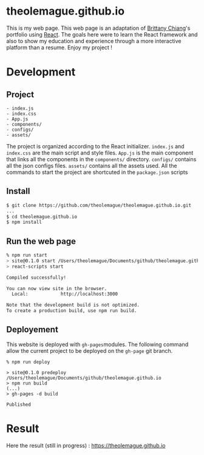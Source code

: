 # theolemague.github.io
This is my web page. This web page is an adaptation of [Brittany Chiang](https://brittanychiang.com)'s portfolio using [React](https://fr.reactjs.org/). The goals here were to learn the React framework and also to show my education and experience through a more interactive platform than a resume. Enjoy my project !
# Development
## Project
```
- index.js
- index.css
- App.js
- components/
- configs/
- assets/
```
The project is organized according to the React initializer. `index.js` and `index.css` are the main script and style files. `App.js` is the main component that links all the components in the `components/` directory. `configs/` contains all the json configs files. `assets/` contains all the assets used.
All the commands to start the project are shortcuted in the `package.json` scripts
## Install
```zsh
$ git clone https://github.com/theolemague/theolemague.github.io.git
...
$ cd theolemague.github.io
$ npm install
```
## Run the web page
```zsh
% npm run start
> site@0.1.0 start /Users/theolemague/Documents/github/theolemague.github.io
> react-scripts start

Compiled successfully!

You can now view site in the browser.
  Local:            http://localhost:3000

Note that the development build is not optimized.
To create a production build, use npm run build.
```
## Deployement
This website is deployed with `gh-pages`modules. The following command allow the current project to be deployed on the `gh-page` git branch.
```
% npm run deploy

> site@0.1.0 predeploy /Users/theolemague/Documents/github/theolemague.github.io
> npm run build
(...)
> gh-pages -d build

Published
```
# Result
Here the result (still in progress) : https://theolemague.github.io